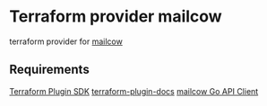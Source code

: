 # Terraform provider mailcow

terraform provider for [mailcow](https://github.com/mailcow/mailcow-dockerized)

## Requirements

[Terraform Plugin SDK](https://github.com/hashicorp/terraform-plugin-sdk)
[terraform-plugin-docs](https://github.com/hashicorp/terraform-plugin-docs)
[mailcow Go API Client](https://github.com/l-with/mailcow-go)